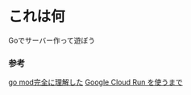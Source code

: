 # これは何
Goでサーバー作って遊ぼう

### 参考
[go mod完全に理解した](https://zenn.dev/optimisuke/articles/105feac3f8e726830f8c)
[Google Cloud Run を使うまで](https://qiita.com/massie_g/items/5a9ce514eaa7c460b5e3)